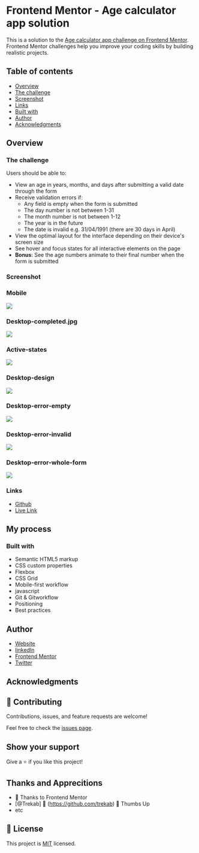 # Frontend Mentor - Age calculator app solution

This is a solution to the [Age calculator app challenge on Frontend Mentor](https://www.frontendmentor.io/challenges/age-calculator-app-dF9DFFpj-Q). Frontend Mentor challenges help you improve your coding skills by building realistic projects.

## Table of contents

- [Overview](#overview)
- [The challenge](#the-challenge)
- [Screenshot](#screenshot)
- [Links](#links)
- [Built with](#built-with)
- [Author](#author)
- [Acknowledgments](#acknowledgments)

## Overview

### The challenge

Users should be able to:

- View an age in years, months, and days after submitting a valid date through the form
- Receive validation errors if:
  - Any field is empty when the form is submitted
  - The day number is not between 1-31
  - The month number is not between 1-12
  - The year is in the future
  - The date is invalid e.g. 31/04/1991 (there are 30 days in April)
- View the optimal layout for the interface depending on their device's screen size
- See hover and focus states for all interactive elements on the page
- **Bonus**: See the age numbers animate to their final number when the form is submitted

### Screenshot

### Mobile

![](./design/mobile-design.jpg)

### Desktop-completed.jpg

![](./design/desktop-completed.jpg)

### Active-states

![](./design/active-states.jpg)

### Desktop-design

![](./design/desktop-design.jpg)

### Desktop-error-empty

![](./design/desktop-error-empty.jpg)

### Desktop-error-invalid

![](./design/desktop-error-invalid.jpg)

### Desktop-error-whole-form

![](./design/desktop-error-whole-form.jpg)

### Links

- [Github](https://github.com/Have-Samuel)
- [Live Link]()

## My process

### Built with

- Semantic HTML5 markup
- CSS custom properties
- Flexbox
- CSS Grid
- Mobile-first workflow
- javascript
- Git & Gitworkflow
- Positioning
- Best practices

## Author

- [Website](https://my-portifolio-git-dev-have-samuel.vercel.app/)
- [linkedIn](https://www.linkedin.com/in/have-samuel/)
- [Frontend Mentor](https://www.frontendmentor.io/profile/Have-Samuel)
- [Twitter](https://twitter.com/samhave)

## Acknowledgments

## 🤝 Contributing

Contributions, issues, and feature requests are welcome!

Feel free to check the [issues page](https://github.com/Have-Samuel/age-Calculator-App/issues).

## Show your support

Give a ⭐️ if you like this project!

## Thanks and Apprecitions

- 🎉 Thanks to Frontend Mentor
- [@Trekab] 🤝 (<https://github.com/trekab>) 👋 Thumbs Up
- etc

## 📝 License

This project is [MIT](./MIT.md) licensed.
